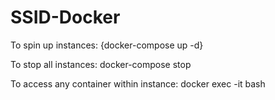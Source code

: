 # SSID-Docker

To spin up instances:
    {docker-compose up -d}

To stop all instances:
    docker-compose stop

To access any container within instance:
    docker exec -it <container ID> bash
